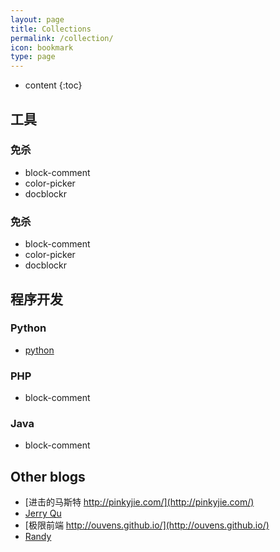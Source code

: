 ```yaml
---
layout: page
title: Collections
permalink: /collection/
icon: bookmark
type: page
---
```


* content
{:toc}

## 工具

### 免杀
* block-comment
* color-picker
* docblockr
### 免杀
* block-comment
* color-picker
* docblockr
## 程序开发
### Python
* [python](https://www.python.org)
### PHP
* block-comment
### Java
* block-comment
## Other blogs
* [进击的马斯特 http://pinkyjie.com/](http://pinkyjie.com/)	
* [Jerry Qu](https://imququ.com/)
* [极限前端 http://ouvens.github.io/](http://ouvens.github.io/)
* [Randy](http://djyde.github.io/)